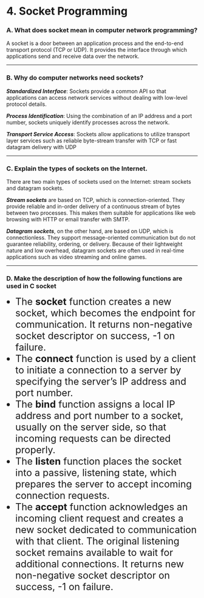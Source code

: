 <!-- ---
marp: true
theme: default
paginate: true

--- -->

# 4. Socket Programming

### A. What does socket mean in computer network programming?
<!-- Lee Taeyeong -->

A socket is a door between an application process and the end-to-end transport protocol (TCP or UDP). It provides the interface through which applications send and receive data over the network.

---

### B. Why do computer networks need sockets?
<!-- Lee Taeyeong -->

___Standardized Interface___: Sockets provide a common API so that applications can access network services without dealing with low-level protocol details.

___Process Identification___: Using the combination of an IP address and a port number, sockets uniquely identify processes across the network.

___Transport Service Access___: Sockets allow applications to utilize transport layer services such as reliable byte-stream transfer with TCP or fast datagram delivery with UDP

---

### C. Explain the types of sockets on the Internet.
<!-- Lee Taeyeong -->

There are two main types of sockets used on the Internet: stream sockets and datagram sockets.

___Stream sockets___ are based on TCP, which is connection-oriented. They provide reliable and in-order delivery of a continuous stream of bytes between two processes. This makes them suitable for applications like web browsing with HTTP or email transfer with SMTP.

___Datagram sockets___, on the other hand, are based on UDP, which is connectionless. They support message-oriented communication but do not guarantee reliability, ordering, or delivery. Because of their lightweight nature and low overhead, datagram sockets are often used in real-time applications such as video streaming and online games.

---

### D. Make the description of how the following functions are used in C socket
<!-- Lee Taeyeong -->



- The **socket** function creates a new socket, which becomes the endpoint for communication. It returns non-negative socket descriptor on success, -1 on failure.
- The **connect** function is used by a client to initiate a connection to a server by specifying the server’s IP address and port number.
- The **bind** function assigns a local IP address and port number to a socket, usually on the server side, so that incoming requests can be directed properly.
- The **listen** function places the socket into a passive, listening state, which prepares the server to accept incoming connection requests.
- The **accept** function acknowledges an incoming client request and creates a new socket dedicated to communication with that client. The original listening socket remains available to wait for additional connections. It returns new non-negative socket descriptor on success, -1 on failure.

<style scoped>
li {
    font-size: 25px;
}
</style>